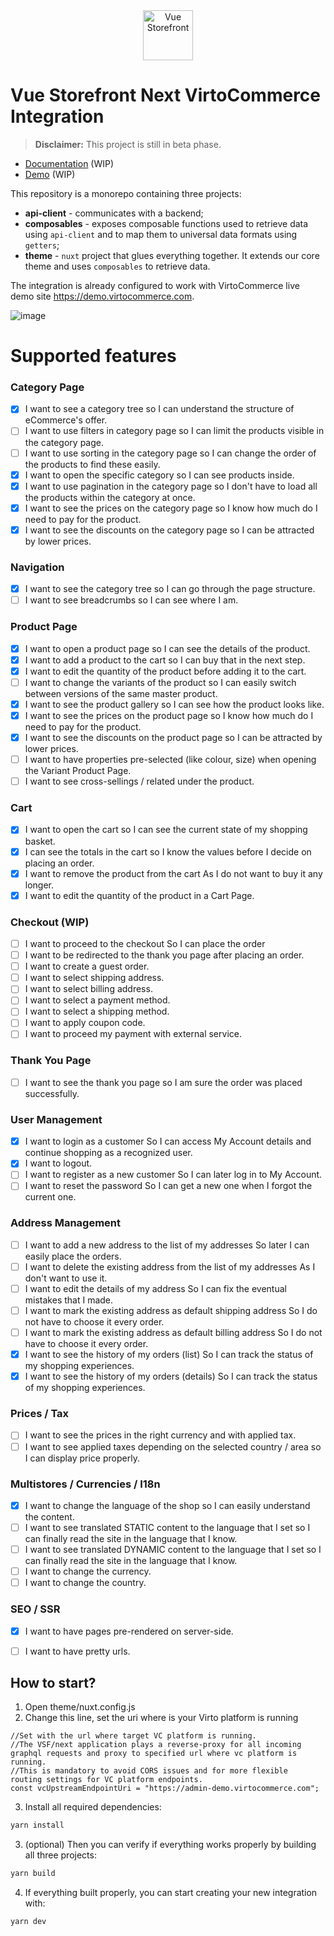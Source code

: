 <div align="center">
  <img src="https://user-images.githubusercontent.com/1626923/137092657-fb398d20-b592-4661-a1f9-4135db0b61d5.png" alt="Vue Storefront" height="80px" />
</div>

# Vue Storefront Next VirtoCommerce Integration

> **Disclaimer:** This project is still in beta phase.


* [Documentation]() (WIP)
* [Demo]() (WIP)


This repository is a monorepo containing three projects:

* **api-client** - communicates with a backend;
* **composables** - exposes composable functions used to retrieve data using `api-client` and to map them to universal data formats using `getters`;
* **theme** - `nuxt` project that glues everything together. It extends our core theme and uses `composables` to retrieve data.


The integration is already configured to work with VirtoCommerce live demo site https://demo.virtocommerce.com.

![image](https://user-images.githubusercontent.com/7566324/106896935-eb45a800-66fa-11eb-9c8c-e6af159ea7cb.png)

# Supported features

### Category Page

- [x] I want to see a category tree so I can understand the structure of eCommerce's offer.
- [ ] I want to use filters in category page so I can limit the products visible in the category page.
- [ ] I want to use sorting in the category page so I can change the order of the products to find these easily.
- [x] I want to open the specific category so I can see products inside.
- [x] I want to use pagination in the category page so I don't have to load all the products within the category at once.
- [x] I want to see the prices on the category page so I know how much do I need to pay for the product.
- [x] I want to see the discounts on the category page so I can be attracted by lower prices.

### Navigation

- [x] I want to see the category tree so I can go through the page structure.
- [ ] I want to see breadcrumbs so I can see where I am.

### Product Page

- [x] I want to open a product page so I can see the details of the product.
- [x] I want to add a product to the cart so I can buy that in the next step.
- [x] I want to edit the quantity of the product before adding it to the cart.
- [ ] I want to change the variants of the product so I can easily switch between versions of the same master product.
- [x] I want to see the product gallery so I can see how the product looks like.
- [x] I want to see the prices on the product page so I know how much do I need to pay for the product.
- [x] I want to see the discounts on the product page so I can be attracted by lower prices.
- [ ] I want to have properties pre-selected (like colour, size) when opening the Variant Product Page.
- [ ] I want to see cross-sellings / related under the product.

### Cart

- [x] I want to open the cart so I can see the current state of my shopping basket.
- [x] I can see the totals in the cart so I know the values before I decide on placing an order.
- [x] I want to remove the product from the cart As I do not want to buy it any longer.
- [x] I want to edit the quantity of the product in a Cart Page.

### Checkout (WIP)
- [ ] I want to proceed to the checkout So I can place the order
- [ ] I want to be redirected to the thank you page after placing an order.
- [ ] I want to create a guest order.
- [ ] I want to select shipping address.
- [ ] I want to select billing address.
- [ ] I want to select a payment method.
- [ ] I want to select a shipping method.
- [ ] I want to apply coupon code.
- [ ] I want to proceed my payment with external service.
### Thank You Page

- [ ] I want to see the thank you page so I am sure the order was placed successfully.

### User Management

- [x] I want to login as a customer So I can access My Account details and continue shopping as a recognized user.
- [x] I want to logout.
- [ ] I want to register as a new customer So I can later log in to My Account.
- [ ] I want to reset the password So I can get a new one when I forgot the current one.

### Address Management

- [ ] I want to add a new address to the list of my addresses So later I can easily place the orders.
- [ ] I want to delete the existing address from the list of my addresses As I don't want to use it.
- [ ] I want to edit the details of my address So I can fix the eventual mistakes that I made.
- [ ] I want to mark the existing address as default shipping address So I do not have to choose it every order.
- [ ] I want to mark the existing address as default billing address So I do not have to choose it every order.
- [x] I want to see the history of my orders (list) So I can track the status of my shopping experiences.
- [x] I want to see the history of my orders (details) So I can track the status of my shopping experiences.

### Prices / Tax
- [ ] I want to see the prices in the right currency and with applied tax.
- [ ] I want to see applied taxes depending on the selected country / area so I can display price properly.

### Multistores / Currencies / I18n

- [x] I want to change the language of the shop so I can easily understand the content.
- [ ] I want to see translated STATIC content to the language that I set so I can finally read the site in the language that I know.
- [ ] I want to see translated DYNAMIC content to the language that I set so I can finally read the site in the language that I know.
- [ ] I want to change the currency.
- [ ] I want to change the country.

### SEO / SSR
- [x] I want to have pages pre-rendered on server-side.
- [ ] I want to have pretty urls.


## How to start?

1. Open  theme/nuxt.config.js 
2. Change this line, set the uri where is your Virto platform is running
```JS
//Set with the url where target VC platform is running. 
//The VSF/next application plays a reverse-proxy for all incoming graphql requests and proxy to specified url where vc platform is running.
//This is mandatory to avoid CORS issues and for more flexible  routing settings for VC platform endpoints.
const vcUpstreamEndpointUri = "https://admin-demo.virtocommerce.com";
```
   
3. Install all required dependencies:

```sh
yarn install
```

3. (optional) Then you can verify if everything works properly by building all three projects:

```sh
yarn build
```

4. If everything built properly, you can start creating your new integration with:

```sh
yarn dev
```
